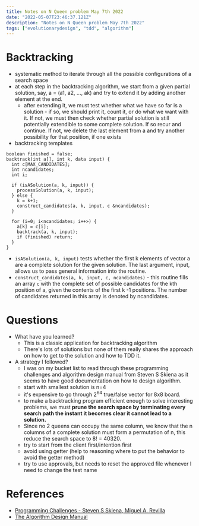 ```yaml
---
title: Notes on N Queen problem May 7th 2022
date: "2022-05-07T23:46:37.121Z"
description: "Notes on N Queen problem May 7th 2022"
tags: ["evolutionarydesign", "tdd", "algorithm"]
---
```

# Backtracking
- systematic method to iterate through all the possible configurations of a search space
- at each step in the backtracking algorithm, we start from a given partial solution, say, a = (a1, a2, ..., ak) and try to extend it by adding another element at the end.
  - after extending it, we must test whether what we have so far is a solution - if so, we should print it, count it, or do what we want with it. If not, we must then check whether partial solution is still potentially extendible to some complete solution. If so recur and continue. If not, we delete the last element from a and try another possibility for that position, if one exists
- backtracking templates
```
boolean finished = false;
backtrack(int a[], int k, data input) {
  int c[MAX_CANDIDATES];
  int ncandidates;
  int i;

  if (isASolution(a, k, input)) {
    processSolution(a, k, input);
  } else {
    k = k+1;
    construct_candidates(a, k, input, c &ncandidates);
  }

  for (i=0; i<ncandidates; i++>) {
    a[k] = c[i];
    backtrack(a, k, input);
    if (finished) return;
  }
}
```
- `isASolution(a, k, input)` tests whether the first k elements of vector a are a complete solution for the given solution. The last argument, input, allows us to pass general information into the routine.
- `construct_candidates(a, k, input, c, ncandidates)` - this routine fills an array `c` with the complete set of possible candidates for the kth position of a, given the contents of the first k -1 positions. The number of candidates returned in this array is denoted by ncandidates. 

# Questions
- What have you learned?
  - This is a classic application for backtracking algorithm
  - There's lots of solutions but none of them really shares the approach on how to get to the solution and how to TDD it.
- A strategy I followed?
  - I was on my bucket list to read through these programming challenges and algorithm design manual from Steven S Skiena as it seems to have good documentation on how to design algorithm.
  - start with smallest solution is n=4
  - it's expensive to go through 2<sup>64</sup> true/false vector for 8x8 board.
  - to make a backtracking program efficient enough to solve interesting problems, we must **prune the search space by terminating every search path the instant it becomes clear it cannot lead to a solution.**
  - Since no 2 queens can occupy the same column, we know that the n columns of a complete solution must form a permutation of n, this reduce the search space to 8! = 40320.
  - try to start from the client first/intention first
  - avoid using getter (help to reasoning where to put the behavior to avoid the getter method)
  - try to use approvals, but needs to reset the approved file whenever I need to change the test name

# References
- [Programming Challenges - Steven S Skiena, Miguel A. Revilla](https://www.amazon.ca/Programming-Challenges-Contest-Training-Computer-ebook/dp/B008AFF2ZU/ref=tmm_kin_swatch_0?_encoding=UTF8&qid=1651932964&sr=8-1)
- [The Algorithm Design Manual](https://www.amazon.ca/Algorithm-Design-Manual-Steven-Skiena/dp/3030542556/ref=sr_1_1)
